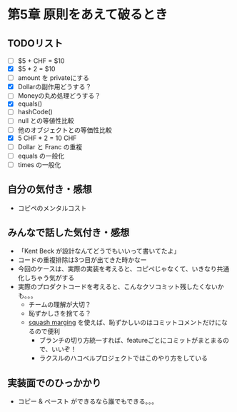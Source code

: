 # 第5章 原則をあえて破るとき
## TODOリスト
* [ ] $5 + CHF = $10
* [x] $5 * 2 = $10
* [ ] amount を privateにする
* [x] Dollarの副作用どうする？
* [ ] Moneyの丸め処理どうする？
* [x] equals()
* [ ] hashCode()
* [ ] null との等値性比較
* [ ] 他のオブジェクトとの等価性比較
* [x] 5 CHF * 2 = 10 CHF
* [ ] Dollar と Franc の重複
* [ ] equals の一般化
* [ ] times の一般化

## 自分の気付き・感想
* コピペのメンタルコスト

## みんなで話した気付き・感想
* 「Kent Beck が設計なんてどうでもいいって書いてたよ」
* コードの重複排除は3つ目が出てきた時かなー
* 今回のケースは、実際の実装を考えると、コピペじゃなくて、いきなり共通化しちゃう気がする
* 実際のプロダクトコードを考えると、こんなクソコミット残したくないかも。。。
  * チームの理解が大切？
  * 恥ずかしさを捨てる？
  * [squash marging](http://kamatama41.hatenablog.com/entry/2016/04/06/021836) を使えば、恥ずかしいのはコミットコメントだけになるので便利
    * ブランチの切り方統一すれば、featureごとにコミットがまとまるので、いいぞ！
    * ラクスルのハコベルプロジェクトではこのやり方をしている

## 実装面でのひっかかり
* コピー & ペースト ができるなら誰でもできる。。。

